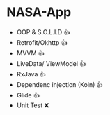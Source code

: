 # NASA-App

- OOP & S.O.L.I.D 👍
- Retrofit/Okhttp 👍
- MVVM 👍
- LiveData/ ViewModel 👍
- RxJava 👍
- Dependenc injection (Koin) 👍
- Glide 👍
- Unit Test ❌
